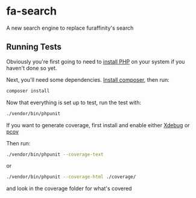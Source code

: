 # fa-search

A new search engine to replace furaffinity's search

## Running Tests

Obviously you're first going to need to [install PHP](https://www.php.net/manual/en/install.php)
on your system if you haven't done so yet.

Next, you'll need some dependencies.
[Install composer](https://getcomposer.org/doc/00-intro.md), then run:
```bash
composer install
```

Now that everything is set up to test, run the test with:
```bash
./vendor/bin/phpunit
```

If you want to generate coverage, first install and enable either [Xdebug](https://xdebug.org/docs/install) or [pcov](https://github.com/krakjoe/pcov/blob/release/INSTALL.md)

Then run:
```bash
./vendor/bin/phpunit --coverage-text
```
or
```bash
./vendor/bin/phpunit --coverage-html ./coverage/
```
and look in the coverage folder for what's covered
